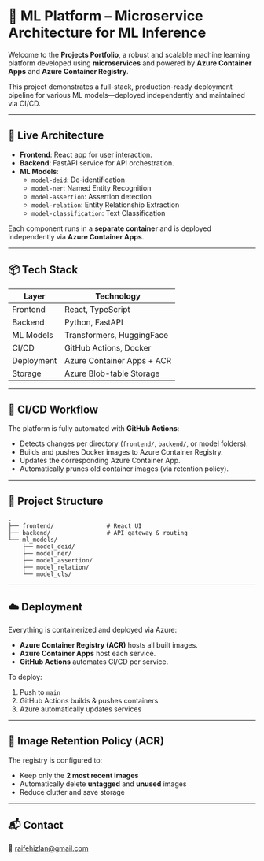 # 🧠 ML Platform – Microservice Architecture for ML Inference

Welcome to the **Projects Portfolio**, a robust and scalable machine learning platform developed using **microservices** and powered by **Azure Container Apps** and **Azure Container Registry**.

This project demonstrates a full-stack, production-ready deployment pipeline for various ML models—deployed independently and maintained via CI/CD.

---

## 🚀 Live Architecture

- **Frontend**: React app for user interaction.
- **Backend**: FastAPI service for API orchestration.
- **ML Models**:
  - `model-deid`: De-identification
  - `model-ner`: Named Entity Recognition
  - `model-assertion`: Assertion detection
  - `model-relation`: Entity Relationship Extraction
  - `model-classification`: Text Classification

Each component runs in a **separate container** and is deployed independently via **Azure Container Apps**.

---

## 📦 Tech Stack

| Layer       | Technology                            |
|-------------|----------------------------------------|
| Frontend    | React, TypeScript                     |
| Backend     | Python, FastAPI                       |
| ML Models   | Transformers, HuggingFace |
| CI/CD       | GitHub Actions, Docker                |
| Deployment  | Azure Container Apps + ACR            |
| Storage     | Azure Blob-table Storage                    |

---

## 🔄 CI/CD Workflow

The platform is fully automated with **GitHub Actions**:

- Detects changes per directory (`frontend/`, `backend/`, or model folders).
- Builds and pushes Docker images to Azure Container Registry.
- Updates the corresponding Azure Container App.
- Automatically prunes old container images (via retention policy).

---

## 📁 Project Structure

```
.
├── frontend/               # React UI
├── backend/                # API gateway & routing
└── ml_models/
    ├── model_deid/
    ├── model_ner/
    ├── model_assertion/
    ├── model_relation/
    └── model_cls/
```

---



## ☁️ Deployment

Everything is containerized and deployed via Azure:

- **Azure Container Registry (ACR)** hosts all built images.
- **Azure Container Apps** host each service.
- **GitHub Actions** automates CI/CD per service.

To deploy:
1. Push to `main`
2. GitHub Actions builds & pushes containers
3. Azure automatically updates services

---

## 🧹 Image Retention Policy (ACR)

The registry is configured to:

- Keep only the **2 most recent images**
- Automatically delete **untagged** and **unused** images
- Reduce clutter and save storage

---

## 📬 Contact

📧 raifehizlan@gmail.com  
